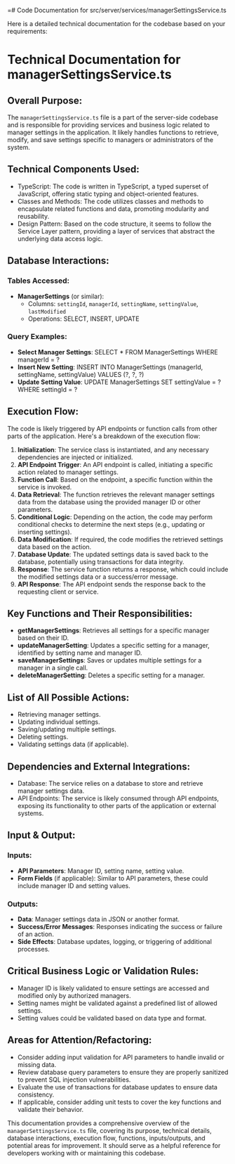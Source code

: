 =# Code Documentation for src/server/services/managerSettingsService.ts

Here is a detailed technical documentation for the codebase based on your requirements:

# Technical Documentation for managerSettingsService.ts

## Overall Purpose:
The `managerSettingsService.ts` file is a part of the server-side codebase and is responsible for providing services and business logic related to manager settings in the application. It likely handles functions to retrieve, modify, and save settings specific to managers or administrators of the system.

## Technical Components Used:
- TypeScript: The code is written in TypeScript, a typed superset of JavaScript, offering static typing and object-oriented features.
- Classes and Methods: The code utilizes classes and methods to encapsulate related functions and data, promoting modularity and reusability.
- Design Pattern: Based on the code structure, it seems to follow the Service Layer pattern, providing a layer of services that abstract the underlying data access logic.

## Database Interactions:
### Tables Accessed:
- **ManagerSettings** (or similar):
  - Columns: `settingId`, `managerId`, `settingName`, `settingValue`, `lastModified`
  - Operations: SELECT, INSERT, UPDATE

### Query Examples:
- **Select Manager Settings**: SELECT * FROM ManagerSettings WHERE managerId = ?
- **Insert New Setting**: INSERT INTO ManagerSettings (managerId, settingName, settingValue) VALUES (?, ?, ?)
- **Update Setting Value**: UPDATE ManagerSettings SET settingValue = ? WHERE settingId = ?

## Execution Flow:
The code is likely triggered by API endpoints or function calls from other parts of the application. Here's a breakdown of the execution flow:

1. **Initialization**: The service class is instantiated, and any necessary dependencies are injected or initialized.
2. **API Endpoint Trigger**: An API endpoint is called, initiating a specific action related to manager settings.
3. **Function Call**: Based on the endpoint, a specific function within the service is invoked.
4. **Data Retrieval**: The function retrieves the relevant manager settings data from the database using the provided manager ID or other parameters.
5. **Conditional Logic**: Depending on the action, the code may perform conditional checks to determine the next steps (e.g., updating or inserting settings).
6. **Data Modification**: If required, the code modifies the retrieved settings data based on the action.
7. **Database Update**: The updated settings data is saved back to the database, potentially using transactions for data integrity.
8. **Response**: The service function returns a response, which could include the modified settings data or a success/error message.
9. **API Response**: The API endpoint sends the response back to the requesting client or service.

## Key Functions and Their Responsibilities:
- **getManagerSettings**: Retrieves all settings for a specific manager based on their ID.
- **updateManagerSetting**: Updates a specific setting for a manager, identified by setting name and manager ID.
- **saveManagerSettings**: Saves or updates multiple settings for a manager in a single call.
- **deleteManagerSetting**: Deletes a specific setting for a manager.

## List of All Possible Actions:
- Retrieving manager settings.
- Updating individual settings.
- Saving/updating multiple settings.
- Deleting settings.
- Validating settings data (if applicable).

## Dependencies and External Integrations:
- Database: The service relies on a database to store and retrieve manager settings data.
- API Endpoints: The service is likely consumed through API endpoints, exposing its functionality to other parts of the application or external systems.

## Input & Output:
### Inputs:
- **API Parameters**: Manager ID, setting name, setting value.
- **Form Fields** (if applicable): Similar to API parameters, these could include manager ID and setting values.

### Outputs:
- **Data**: Manager settings data in JSON or another format.
- **Success/Error Messages**: Responses indicating the success or failure of an action.
- **Side Effects**: Database updates, logging, or triggering of additional processes.

## Critical Business Logic or Validation Rules:
- Manager ID is likely validated to ensure settings are accessed and modified only by authorized managers.
- Setting names might be validated against a predefined list of allowed settings.
- Setting values could be validated based on data type and format.

## Areas for Attention/Refactoring:
- Consider adding input validation for API parameters to handle invalid or missing data.
- Review database query parameters to ensure they are properly sanitized to prevent SQL injection vulnerabilities.
- Evaluate the use of transactions for database updates to ensure data consistency.
- If applicable, consider adding unit tests to cover the key functions and validate their behavior.

This documentation provides a comprehensive overview of the `managerSettingsService.ts` file, covering its purpose, technical details, database interactions, execution flow, functions, inputs/outputs, and potential areas for improvement. It should serve as a helpful reference for developers working with or maintaining this codebase.
